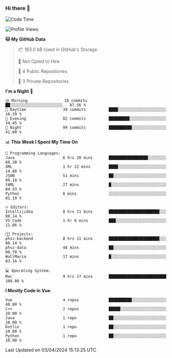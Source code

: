 ### Hi there 👋

<!--
**ALiersEL/ALiersEL** is a ✨ _special_ ✨ repository because its `README.md` (this file) appears on your GitHub profile.

Here are some ideas to get you started:

- 🔭 I’m currently working on ...
- 🌱 I’m currently learning ...
- 👯 I’m looking to collaborate on ...
- 🤔 I’m looking for help with ...
- 💬 Ask me about ...
- 📫 How to reach me: ...
- 😄 Pronouns: ...
- ⚡ Fun fact: ...
-->

<!--START_SECTION:waka-->
![Code Time](http://img.shields.io/badge/Code%20Time-32%20hrs%2040%20mins-blue)

![Profile Views](http://img.shields.io/badge/Profile%20Views-0-blue)

**🐱 My GitHub Data** 

> 📦 183.0 kB Used in GitHub's Storage 
 > 
> 🚫 Not Opted to Hire
 > 
> 📜 4 Public Repositories 
 > 
> 🔑 3 Private Repositories 
 > 
**I'm a Night 🦉** 

```text
🌞 Morning                18 commits          ██░░░░░░░░░░░░░░░░░░░░░░░   07.56 % 
🌆 Daytime                39 commits          ████░░░░░░░░░░░░░░░░░░░░░   16.39 % 
🌃 Evening                82 commits          █████████░░░░░░░░░░░░░░░░   34.45 % 
🌙 Night                  99 commits          ██████████░░░░░░░░░░░░░░░   41.60 % 
```


📊 **This Week I Spent My Time On** 

```text
💬 Programming Languages: 
Java                     6 hrs 20 mins       █████████████████░░░░░░░░   68.30 % 
XML                      1 hr 22 mins        ████░░░░░░░░░░░░░░░░░░░░░   14.88 % 
JSON                     51 mins             ██░░░░░░░░░░░░░░░░░░░░░░░   09.18 % 
YAML                     27 mins             █░░░░░░░░░░░░░░░░░░░░░░░░   04.93 % 
Python                   6 mins              ░░░░░░░░░░░░░░░░░░░░░░░░░   01.19 % 

🔥 Editors: 
Intellijidea             8 hrs 11 mins       ██████████████████████░░░   88.14 % 
VS Code                  1 hr 6 mins         ███░░░░░░░░░░░░░░░░░░░░░░   11.86 % 

🐱‍💻 Projects: 
phsz-backend             8 hrs 11 mins       ██████████████████████░░░   88.14 % 
phsz-data                48 mins             ██░░░░░░░░░░░░░░░░░░░░░░░   08.70 % 
WallMaria                17 mins             █░░░░░░░░░░░░░░░░░░░░░░░░   03.16 % 

💻 Operating System: 
Mac                      9 hrs 17 mins       █████████████████████████   100.00 % 
```

**I Mostly Code in Vue** 

```text
Vue                      4 repos             ██████████░░░░░░░░░░░░░░░   40.00 % 
C++                      2 repos             █████░░░░░░░░░░░░░░░░░░░░   20.00 % 
Java                     1 repo              ██░░░░░░░░░░░░░░░░░░░░░░░   10.00 % 
Kotlin                   1 repo              ██░░░░░░░░░░░░░░░░░░░░░░░   10.00 % 
Python                   1 repo              ██░░░░░░░░░░░░░░░░░░░░░░░   10.00 % 
```




 Last Updated on 03/04/2024 15:13:25 UTC
<!--END_SECTION:waka-->
